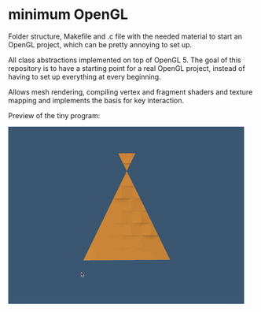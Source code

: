 # minimum OpenGL

Folder structure, Makefile and .c file with the needed material to start an OpenGL project, which can be pretty annoying to set up.

All class abstractions implemented on top of OpenGL 5.
The goal of this repository is to have a starting point for a real OpenGL project, instead of having to set up everything at every beginning.

Allows mesh rendering, compiling vertex and fragment shaders and texture mapping and implements the basis for key interaction.


Preview of the tiny program:

![](https://github.com/Herrjea/minimumOpenGL/blob/master/gif/preview.gif)
